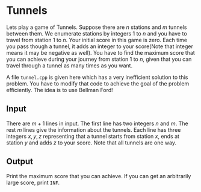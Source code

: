 # Tunnels

Lets play a game of Tunnels. Suppose there are $n$ stations and $m$ tunnels between them. We enumerate stations by integers $1$ to $n$ and you have to travel from station $1$ to $n$. Your initial score in this game is zero. Each time you pass though a tunnel, it adds an integer to your score(Note that integer means it may be negative as well). You have to find the maximum score that you can achieve during your journey from station $1$ to $n$, given that you can travel through a tunnel as many times as you want.

A file ``tunnel.cpp`` is given here which has a very inefficient solution to this problem. You have to modify that code to achieve the goal of the problem efficiently. The idea is to use Bellman Ford!

## Input
There are $m + 1$ lines in input. The first line has two integers $n$ and $m$. The rest $m$ lines give the information about the tunnels. Each line has three integers $x, y, z$ representing that a tunnel starts from station $x$, ends at station $y$ and adds $z$ to your score. Note that all tunnels are one way.

## Output
Print the maximum score that you can achieve. If you can get an arbitrarily large score, print ``INF``.


